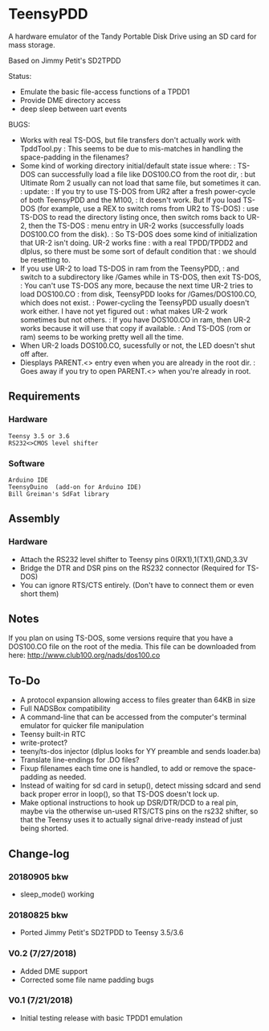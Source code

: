 # TeensyPDD
A hardware emulator of the Tandy Portable Disk Drive using an SD card for mass storage.

Based on Jimmy Petit's SD2TPDD

Status:
* Emulate the basic file-access functions of a TPDD1
* Provide DME directory access
* deep sleep between uart events

BUGS:
* Works with real TS-DOS, but file transfers don't actually work with TpddTool.py
: This seems to be due to mis-matches in handling the space-padding in the filenames?
* Some kind of working directory initial/default state issue where:
: TS-DOS can successfully load a file like DOS100.CO from the root dir,
: but Ultimate Rom 2 usually can not load that same file, but sometimes it can.
: update:
: If you try to use TS-DOS from UR2 after a fresh power-cycle of both TeensyPDD and the M100,
: It doesn't work. But If you load TS-DOS (for example, use a REX to switch roms from UR2 to TS-DOS)
: use TS-DOS to read the directory listing once, then switch roms back to UR-2, then the TS-DOS
: menu entry in UR-2 works (successfully loads DOS100.CO from the disk).
: So TS-DOS does some kind of initialization that UR-2 isn't doing. UR-2 works fine
: with a real TPDD/TPDD2 and dlplus, so there must be some sort of default condition that
: we should be resetting to.
* If you use UR-2 to load TS-DOS in ram from the TeensyPDD,
: and switch to a subdirectory like /Games while in TS-DOS, then exit TS-DOS,
: You can't use TS-DOS any more, because the next time UR-2 tries to load DOS100.CO
: from disk, TeensyPDD looks for /Games/DOS100.CO, which does not exist.
: Power-cycling the TeensyPDD usually doesn't work either. I have not yet figured out
: what makes UR-2 work sometimes but not others.
: If you have DOS100.CO in ram, then UR-2 works because it will use that copy if available.
: And TS-DOS (rom or ram) seems to be working pretty well all the time.
* When UR-2 loads DOS100.CO, sucessfully or not, the LED doesn't shut off after.
* Diesplays PARENT.<> entry even when you are already in the root dir.
: Goes away if you try to open PARENT.<> when you're already in root.


## Requirements
### Hardware
```
Teensy 3.5 or 3.6
RS232<>CMOS level shifter
```

### Software
```
Arduino IDE
TeensyDuino  (add-on for Arduino IDE)
Bill Greiman's SdFat library
```

## Assembly
### Hardware
* Attach the RS232 level shifter to Teensy pins 0(RX1),1(TX1),GND,3.3V
* Bridge the DTR and DSR pins on the RS232 connector (Required for TS-DOS)
* You can ignore RTS/CTS entirely. (Don't have to connect them or even short them)

## Notes
If you plan on using TS-DOS, some versions require that you have a DOS100.CO file on the root of the media. This file can be downloaded from here:
http://www.club100.org/nads/dos100.co

## To-Do
* A protocol expansion allowing access to files greater than 64KB in size
* Full NADSBox compatibility
* A command-line that can be accessed from the computer's terminal emulator for quicker file manipulation
* Teensy built-in RTC
* write-protect?
* teeny/ts-dos injector (dlplus looks for YY preamble and sends loader.ba)
* Translate line-endings for .DO files?
* Fixup filenames each time one is handled, to add or remove the space-padding as needed.
* Instead of waiting for sd card in setup(), detect missing sdcard and send back proper error in loop(), so that TS-DOS doesn't lock up.
* Make optional instructions to hook up DSR/DTR/DCD to a real pin, maybe via the otherwise un-used RTS/CTS pins on the rs232 shifter, so that the Teensy uses it to actually signal drive-ready instead of just being shorted.


## Change-log
### 20180905 bkw
* sleep_mode() working

### 20180825 bkw
* Ported Jimmy Petit's SD2TPDD to Teensy 3.5/3.6

### V0.2 (7/27/2018)
* Added DME support
* Corrected some file name padding bugs

### V0.1 (7/21/2018)
* Initial testing release with basic TPDD1 emulation
